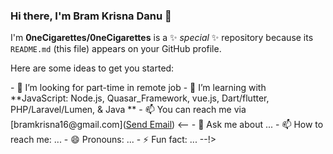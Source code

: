 ### Hi there, I'm Bram Krisna Danu 👋

I'm **0neCigarettes/0neCigarettes** is a ✨ _special_ ✨ repository because its `README.md` (this file) appears on your GitHub profile.

Here are some ideas to get you started:
<!--
- 🔭 I’m currently working on ...
- 🤔 I’m looking for job with part-time
- 👯 I’m looking to collaborate on ...
--!>

- 🔭 I’m looking for part-time in remote job
- 🌱 I’m learning with **JavaScript: Node.js, Quasar_Framework, vue.js, Dart/flutter, PHP/Laravel/Lumen, & Java **
- 📫 You can reach me via [bramkrisna16@gmail.com](<a href = "mailto: abc@example.com">Send Email</a>)

<--
- 💬 Ask me about ...
- 📫 How to reach me: ...
- 😄 Pronouns: ...
- ⚡ Fun fact: ...
--!>

